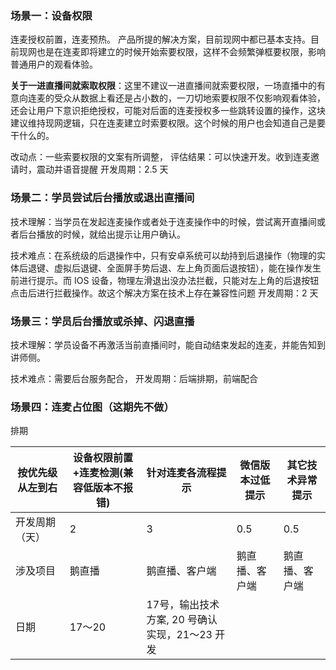 ### 场景一：设备权限
连麦授权前置，连麦预热。
产品所提的解决方案，目前现网中都已基本支持。目前现网也是在连麦即将建立的时候开始索要权限，这样不会频繁弹框要权限，影响普通用户的观看体验。

**关于一进直播间就索取权限**：这里不建议一进直播间就索要权限，一场直播中的有意向连麦的受众从数据上看还是占小数的，一刀切地索要权限不仅影响观看体验，还会让用户下意识拒绝授权，可能对后面的连麦授权多一些跳转设置的操作，这块建议维持现网逻辑，只在连麦建立时索要权限。这个时候的用户也会知道自己是要干什么的。

改动点：一些索要权限的文案有所调整，
评估结果：可以快速开发。收到连麦邀请时，震动并语音提醒
开发周期：2.5 天

### 场景二：学员尝试后台播放或退出直播间
技术理解：当学员在发起连麦操作或者处于连麦操作中的时候，尝试离开直播间或者后台播放的时候，就给出提示让用户确认。

技术难点：在系统级的后退操作中，只有安卓系统可以劫持到后退操作（物理的实体后退键、虚拟后退键、全面屏手势后退、左上角页面后退按钮），能在操作发生前进行提示。而 IOS 设备，物理左滑退出没办法拦截，只能对左上角的后退按钮点击后进行拦截操作。故这个解决方案在技术上存在兼容性问题
开发周期：2 天

### 场景三：学员后台播放或杀掉、闪退直播
技术理解：学员设备不再激活当前直播间时，能自动结束发起的连麦，并能告知到讲师侧。

技术难点：需要后台服务配合，
开发周期：后端排期，前端配合

### 场景四：连麦占位图（这期先不做）





排期

| 按优先级从左到右 | 设备权限前置+连麦检测(兼容低版本不报错) | 针对连麦各流程提示                             | 微信版本过低提示 | 其它技术异常提示 |
| ---------------- | --------------------------------------- | ---------------------------------------------- | ---------------- | ---------------- | 
| 开发周期（天）   | 2                                       | 3                                              | 0.5              | 0.5              |
| 涉及项目         | 鹅直播                                  | 鹅直播、客户端                                 | 鹅直播、客户端   | 鹅直播、客户端   |
| 日期             | 17～20                                  | 17号，输出技术方案, 20 号确认实现，21～23 开发 |                  |                  |
